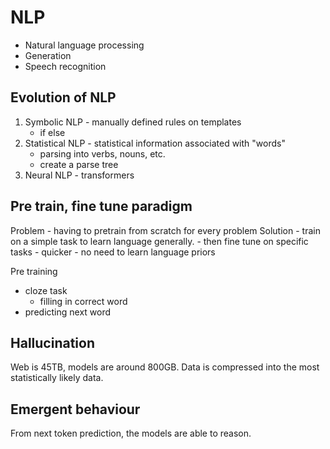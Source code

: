 # NLP

- Natural language processing
- Generation
- Speech recognition

## Evolution of NLP

1. Symbolic NLP - manually defined rules on templates
    - if else 
2. Statistical NLP - statistical information associated with "words"
    - parsing into verbs, nouns, etc. 
    - create a parse tree
3. Neural NLP - transformers

## Pre train, fine tune paradigm

Problem - having to pretrain from scratch for every problem
Solution - train on a simple task to learn language generally.
    - then fine tune on specific tasks - quicker
    - no need to learn language priors

Pre training
- cloze task
    - filling in correct word
- predicting next word

## Hallucination

Web is 45TB, models are around 800GB. Data is compressed into the most statistically likely data. 

## Emergent behaviour

From next token prediction, the models are able to reason. 

